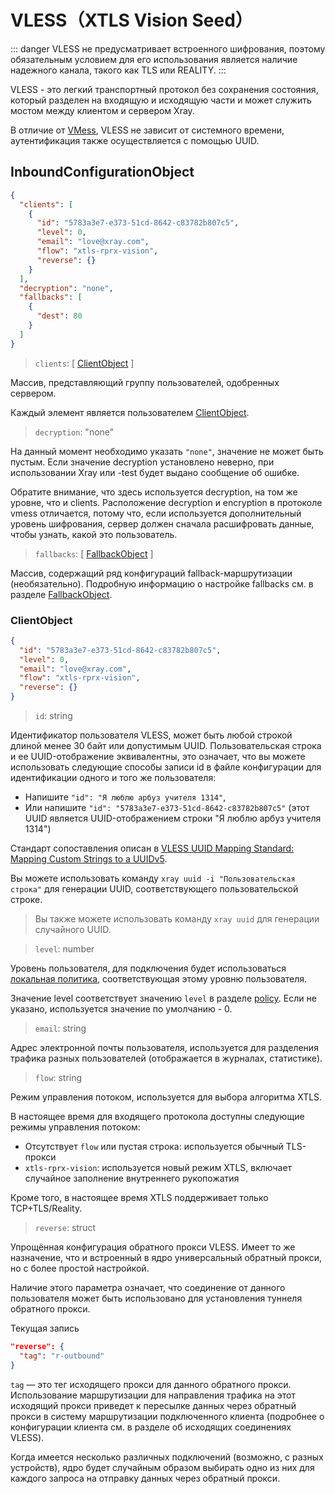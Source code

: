 # VLESS（XTLS Vision Seed）

::: danger
VLESS не предусматривает встроенного шифрования, поэтому обязательным условием для его использования является наличие надежного канала, такого как TLS или REALITY.
:::

VLESS - это легкий транспортный протокол без сохранения состояния, который разделен на входящую и исходящую части и может служить мостом между клиентом и сервером Xray.

В отличие от [VMess](./vmess.md), VLESS не зависит от системного времени, аутентификация также осуществляется с помощью UUID.

## InboundConfigurationObject

```json
{
  "clients": [
    {
      "id": "5783a3e7-e373-51cd-8642-c83782b807c5",
      "level": 0,
      "email": "love@xray.com",
      "flow": "xtls-rprx-vision",
      "reverse": {}
    }
  ],
  "decryption": "none",
  "fallbacks": [
    {
      "dest": 80
    }
  ]
}
```

> `clients`: \[ [ClientObject](#clientobject) \]

Массив, представляющий группу пользователей, одобренных сервером.

Каждый элемент является пользователем [ClientObject](#clientobject).

> `decryption`: "none"

На данный момент необходимо указать `"none"`, значение не может быть пустым.
Если значение decryption установлено неверно, при использовании Xray или -test будет выдано сообщение об ошибке.

Обратите внимание, что здесь используется decryption, на том же уровне, что и clients.
Расположение decryption и encryption в протоколе vmess отличается, потому что, если используется дополнительный уровень шифрования, сервер должен сначала расшифровать данные, чтобы узнать, какой это пользователь.

> `fallbacks`: \[ [FallbackObject](../features/fallback.md) \]

Массив, содержащий ряд конфигураций fallback-маршрутизации (необязательно).
Подробную информацию о настройке fallbacks см. в разделе [FallbackObject](../features/fallback.md#fallbacks-конфигурация).

### ClientObject

```json
{
  "id": "5783a3e7-e373-51cd-8642-c83782b807c5",
  "level": 0,
  "email": "love@xray.com",
  "flow": "xtls-rprx-vision",
  "reverse": {}
}
```

> `id`: string

Идентификатор пользователя VLESS, может быть любой строкой длиной менее 30 байт или допустимым UUID.
Пользовательская строка и ее UUID-отображение эквивалентны, это означает, что вы можете использовать следующие способы записи id в файле конфигурации для идентификации одного и того же пользователя:

- Напишите `"id": "Я люблю арбуз учителя 1314"`,
- Или напишите `"id": "5783a3e7-e373-51cd-8642-c83782b807c5"` (этот UUID является UUID-отображением строки "Я люблю арбуз учителя 1314")

Стандарт сопоставления описан в [VLESS UUID Mapping Standard: Mapping Custom Strings to a UUIDv5](https://github.com/XTLS/Xray-core/issues/158).

Вы можете использовать команду `xray uuid -i "Пользовательская строка"` для генерации UUID, соответствующего пользовательской строке.

> Вы также можете использовать команду `xray uuid` для генерации случайного UUID.

> `level`: number

Уровень пользователя, для подключения будет использоваться [локальная политика](../policy.md#levelpolicyobject), соответствующая этому уровню пользователя.

Значение level соответствует значению `level` в разделе [policy](../policy.md#policyobject). Если не указано, используется значение по умолчанию - 0.

> `email`: string

Адрес электронной почты пользователя, используется для разделения трафика разных пользователей (отображается в журналах, статистике).

> `flow`: string

Режим управления потоком, используется для выбора алгоритма XTLS.

В настоящее время для входящего протокола доступны следующие режимы управления потоком:

- Отсутствует `flow` или пустая строка: используется обычный TLS-прокси
- `xtls-rprx-vision`: используется новый режим XTLS, включает случайное заполнение внутреннего рукопожатия

Кроме того, в настоящее время XTLS поддерживает только TCP+TLS/Reality.

> `reverse`: struct

Упрощённая конфигурация обратного прокси VLESS. Имеет то же назначение, что и встроенный в ядро универсальный обратный прокси, но с более простой настройкой.

Наличие этого параметра означает, что соединение от данного пользователя может быть использовано для установления туннеля обратного прокси.

Текущая запись

```json
"reverse": {
  "tag": "r-outbound"
}
```

`tag` — это тег исходящего прокси для данного обратного прокси. Использование маршрутизации для направления трафика на этот исходящий прокси приведет к пересылке данных через обратный прокси в систему маршрутизации подключенного клиента (подробнее о конфигурации клиента см. в разделе об исходящих соединениях VLESS).

Когда имеется несколько различных подключений (возможно, с разных устройств), ядро будет случайным образом выбирать одно из них для каждого запроса на отправку данных через обратный прокси.

